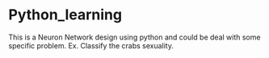 Python_learning
===============
This is a Neuron Network design using python and could be deal with some specific problem.
Ex. Classify the crabs sexuality.
